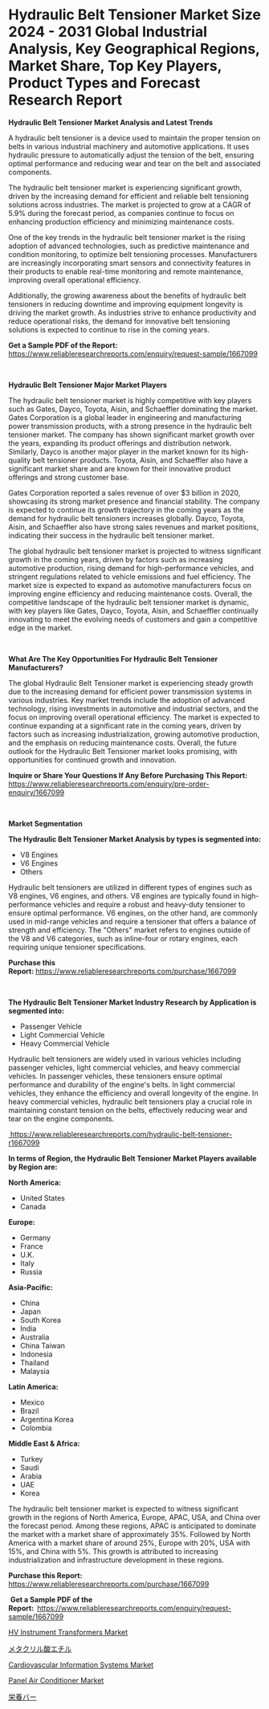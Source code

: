 <p><h1>Hydraulic Belt Tensioner Market Size 2024 - 2031 Global Industrial Analysis, Key Geographical Regions, Market Share, Top Key Players, Product Types and Forecast Research Report</h1></p><p><strong>Hydraulic Belt Tensioner Market Analysis and Latest Trends</strong></p>
<p><p>A hydraulic belt tensioner is a device used to maintain the proper tension on belts in various industrial machinery and automotive applications. It uses hydraulic pressure to automatically adjust the tension of the belt, ensuring optimal performance and reducing wear and tear on the belt and associated components.</p><p>The hydraulic belt tensioner market is experiencing significant growth, driven by the increasing demand for efficient and reliable belt tensioning solutions across industries. The market is projected to grow at a CAGR of 5.9% during the forecast period, as companies continue to focus on enhancing production efficiency and minimizing maintenance costs.</p><p>One of the key trends in the hydraulic belt tensioner market is the rising adoption of advanced technologies, such as predictive maintenance and condition monitoring, to optimize belt tensioning processes. Manufacturers are increasingly incorporating smart sensors and connectivity features in their products to enable real-time monitoring and remote maintenance, improving overall operational efficiency.</p><p>Additionally, the growing awareness about the benefits of hydraulic belt tensioners in reducing downtime and improving equipment longevity is driving the market growth. As industries strive to enhance productivity and reduce operational risks, the demand for innovative belt tensioning solutions is expected to continue to rise in the coming years.</p></p>
<p><strong>Get a Sample PDF of the Report:&nbsp;</strong> <a href="https://www.reliableresearchreports.com/enquiry/request-sample/1667099">https://www.reliableresearchreports.com/enquiry/request-sample/1667099</a></p>
<p>&nbsp;</p>
<p><strong>Hydraulic Belt Tensioner Major Market Players</strong></p>
<p><p>The hydraulic belt tensioner market is highly competitive with key players such as Gates, Dayco, Toyota, Aisin, and Schaeffler dominating the market. Gates Corporation is a global leader in engineering and manufacturing power transmission products, with a strong presence in the hydraulic belt tensioner market. The company has shown significant market growth over the years, expanding its product offerings and distribution network. Similarly, Dayco is another major player in the market known for its high-quality belt tensioner products. Toyota, Aisin, and Schaeffler also have a significant market share and are known for their innovative product offerings and strong customer base.</p><p>Gates Corporation reported a sales revenue of over $3 billion in 2020, showcasing its strong market presence and financial stability. The company is expected to continue its growth trajectory in the coming years as the demand for hydraulic belt tensioners increases globally. Dayco, Toyota, Aisin, and Schaeffler also have strong sales revenues and market positions, indicating their success in the hydraulic belt tensioner market.</p><p>The global hydraulic belt tensioner market is projected to witness significant growth in the coming years, driven by factors such as increasing automotive production, rising demand for high-performance vehicles, and stringent regulations related to vehicle emissions and fuel efficiency. The market size is expected to expand as automotive manufacturers focus on improving engine efficiency and reducing maintenance costs. Overall, the competitive landscape of the hydraulic belt tensioner market is dynamic, with key players like Gates, Dayco, Toyota, Aisin, and Schaeffler continually innovating to meet the evolving needs of customers and gain a competitive edge in the market.</p></p>
<p>&nbsp;</p>
<p><strong>What Are The Key Opportunities For Hydraulic Belt Tensioner Manufacturers?</strong></p>
<p><p>The global Hydraulic Belt Tensioner market is experiencing steady growth due to the increasing demand for efficient power transmission systems in various industries. Key market trends include the adoption of advanced technology, rising investments in automotive and industrial sectors, and the focus on improving overall operational efficiency. The market is expected to continue expanding at a significant rate in the coming years, driven by factors such as increasing industrialization, growing automotive production, and the emphasis on reducing maintenance costs. Overall, the future outlook for the Hydraulic Belt Tensioner market looks promising, with opportunities for continued growth and innovation.</p></p>
<p><strong>Inquire or Share Your Questions If Any Before Purchasing This Report:</strong> <a href="https://www.reliableresearchreports.com/enquiry/pre-order-enquiry/1667099">https://www.reliableresearchreports.com/enquiry/pre-order-enquiry/1667099</a></p>
<p>&nbsp;</p>
<p><strong>Market Segmentation</strong></p>
<p><strong>The Hydraulic Belt Tensioner Market Analysis by types is segmented into:</strong></p>
<p><ul><li>V8 Engines</li><li>V6 Engines</li><li>Others</li></ul></p>
<p><p>Hydraulic belt tensioners are utilized in different types of engines such as V8 engines, V6 engines, and others. V8 engines are typically found in high-performance vehicles and require a robust and heavy-duty tensioner to ensure optimal performance. V6 engines, on the other hand, are commonly used in mid-range vehicles and require a tensioner that offers a balance of strength and efficiency. The "Others" market refers to engines outside of the V8 and V6 categories, such as inline-four or rotary engines, each requiring unique tensioner specifications.</p></p>
<p><strong>Purchase this Report:&nbsp;</strong><a href="https://www.reliableresearchreports.com/purchase/1667099">https://www.reliableresearchreports.com/purchase/1667099</a></p>
<p>&nbsp;</p>
<p><strong>The Hydraulic Belt Tensioner Market Industry Research by Application is segmented into:</strong></p>
<p><ul><li>Passenger Vehicle</li><li>Light Commercial Vehicle</li><li>Heavy Commercial Vehicle</li></ul></p>
<p><p>Hydraulic belt tensioners are widely used in various vehicles including passenger vehicles, light commercial vehicles, and heavy commercial vehicles. In passenger vehicles, these tensioners ensure optimal performance and durability of the engine's belts. In light commercial vehicles, they enhance the efficiency and overall longevity of the engine. In heavy commercial vehicles, hydraulic belt tensioners play a crucial role in maintaining constant tension on the belts, effectively reducing wear and tear on the engine components.</p></p>
<p><a href="https://www.reliableresearchreports.com/hydraulic-belt-tensioner-r1667099">&nbsp;https://www.reliableresearchreports.com/hydraulic-belt-tensioner-r1667099</a></p>
<p><strong>In terms of Region, the Hydraulic Belt Tensioner Market Players available by Region are:</strong></p>
<p>
    <p> <strong> North America: </strong>
        <ul>
            <li>United States</li>
            <li>Canada</li>
        </ul>
        </p> 
    <p> <strong> Europe: </strong>
        <ul>
            <li>Germany</li>
            <li>France</li>
            <li>U.K.</li>
            <li>Italy</li>
            <li>Russia</li>
        </ul>
        </p> 
    <p> <strong> Asia-Pacific: </strong>
        <ul>
            <li>China</li>
            <li>Japan</li>
            <li>South Korea</li>
            <li>India</li>
            <li>Australia</li>
            <li>China Taiwan</li>
            <li>Indonesia</li>
            <li>Thailand</li>
            <li>Malaysia</li>
        </ul>
        </p> 
    <p> <strong> Latin America: </strong>
        <ul>
            <li>Mexico</li>
            <li>Brazil</li>
            <li>Argentina Korea</li>
            <li>Colombia</li>
        </ul>
        </p> 
    <p> <strong> Middle East & Africa: </strong>
        <ul>
            <li>Turkey</li>
            <li>Saudi</li>
            <li>Arabia</li>
            <li>UAE</li>
            <li>Korea</li>
        </ul>
    </p>
    </p>
<p><p>The hydraulic belt tensioner market is expected to witness significant growth in the regions of North America, Europe, APAC, USA, and China over the forecast period. Among these regions, APAC is anticipated to dominate the market with a market share of approximately 35%. Followed by North America with a market share of around 25%, Europe with 20%, USA with 15%, and China with 5%. This growth is attributed to increasing industrialization and infrastructure development in these regions.</p></p>
<p><strong>Purchase this Report: </strong><a href="https://www.reliableresearchreports.com/purchase/1667099">https://www.reliableresearchreports.com/purchase/1667099</a></p>
<p>&nbsp;<strong>Get a Sample PDF of the Report:&nbsp;&nbsp;</strong><a href="https://www.reliableresearchreports.com/enquiry/request-sample/1667099">https://www.reliableresearchreports.com/enquiry/request-sample/1667099</a></p>
<p><strong></strong></p>
<p><p><a href="https://github.com/sonuprakash1/Market-Research-Report-List-2/blob/main/hv-instrument-transformers-market.md">HV Instrument Transformers Market</a></p><p><a href="https://github.com/adcxff01450218/Market-Research-Report-List-2/blob/main/500119153376.md">メタクリル酸エチル</a></p><p><a href="https://www.linkedin.com/pulse/analyzing-cardiovascular-information-systems-market-t6wfc?trackingId=5XPmD%2B2tse%2Bdajj7K4%2Bztg%3D%3D">Cardiovascular Information Systems Market</a></p><p><a href="https://www.linkedin.com/pulse/panel-air-conditioner-market-research-report-its-history-forecast-rqm3f">Panel Air Conditioner Market</a></p><p><a href="https://github.com/ReyesKohler20231/Market-Research-Report-List-1/blob/main/274185653377.md">栄養バー</a></p></p>